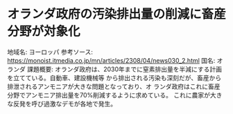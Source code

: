 # オランダ政府の汚染排出量の削減に畜産分野が対象化

地域名: ヨーロッパ
参考ソース: https://monoist.itmedia.co.jp/mn/articles/2308/04/news030_2.html
国名: オランダ
課題概要: オランダ政府は、2030年までに窒素排出量を半減にする計画を立てている。自動車、建設機械等 から排出される汚染も深刻だが、畜産から排泄されるアンモニアが大きな問題となっており、オ ランダ政府はこれに畜産分野でアンモニア排出量を70%削減するように求めている。 これに農家が大きな反発を呼び過激なデモが各地で発生。
